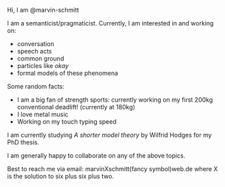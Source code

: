 Hi, I am @marvin-schmitt

I am a semanticist/pragmaticist. Currently, I am interested in and working on:

- conversation
- speech acts
- common ground
- particles like _okay_
- formal models of these phenomena

Some random facts:
- I am a big fan of strength sports: currently working on my first 200kg conventional deadlift! (currently at 180kg)
- I love metal music
- Working on my touch typing speed

I am currently studying _A shorter model theory_ by Wilfrid Hodges for my PhD thesis.

I am generally happy to collaborate on any of the above topics.

Best to reach me via email: marvinXschmitt(fancy symbol)web.de where X is the solution to six plus six plus two.

<!---
- 👋 Hi, I’m @marvin-schmitt
- 👀 I’m interested in ...
- 🌱 I’m currently learning ...
- 💞️ I’m looking to collaborate on ...
- 📫 How to reach me ...
--->
<!---
marvin-schmitt/marvin-schmitt is a ✨ special ✨ repository because its `README.md` (this file) appears on your GitHub profile.
You can click the Preview link to take a look at your changes.
--->
